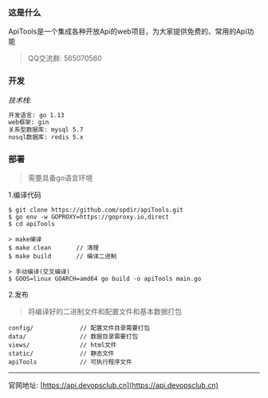 ### 这是什么
ApiTools是一个集成各种开放Api的web项目，为大家提供免费的、常用的Api功能

> QQ交流群: 565070560

### 开发

*技术栈*:
```bash
开发语言: go 1.13
web框架: gin 
关系型数据库: mysql 5.7
nosql数据库: redis 5.x
```

### 部署

> 需要具备go语言环境

1.编译代码
```text
$ git clone https://github.com/spdir/apiTools.git
$ go env -w GOPROXY=https://goproxy.io,direct
$ cd apiTools

> make编译
$ make clean       // 清理
$ make build       // 编译二进制 

> 手动编译(交叉编译)
$ GOOS=linux GOARCH=amd64 go build -o apiTools main.go
```
2.发布

> 将编译好的二进制文件和配置文件和基本数据打包

```text
config/             // 配置文件目录需要打包 
data/               // 数据目录需要打包  
views/              // html文件
static/             // 静态文件   
apiTools            // 可执行程序文件
```

---
官网地址: [https://api.devopsclub.cn](https://api.devopsclub.cn)

